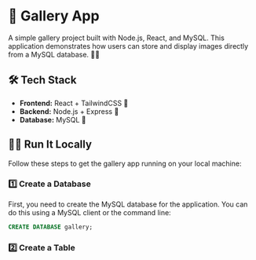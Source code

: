# 📸 Gallery App


A simple gallery project built with Node.js, React, and MySQL. This application demonstrates how users can store and display images directly from a MySQL database. 💾✨

## 🛠️ Tech Stack

* **Frontend:** React + TailwindCSS 🎨
* **Backend:** Node.js + Express 🚀
* **Database:** MySQL 🐬

## 🏃‍♂️ Run It Locally

Follow these steps to get the gallery app running on your local machine:

### 1️⃣ Create a Database

First, you need to create the MySQL database for the application. You can do this using a MySQL client or the command line:

```sql
CREATE DATABASE gallery;
```

### 2️⃣ Create a Table
